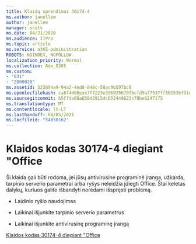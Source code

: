 ```yaml
---
title: Klaidų sprendimai 30174-4
ms.author: janellem
author: janellem
manager: scotv
ms.date: 04/21/2020
ms.audience: ITPro
ms.topic: article
ms.service: o365-administration
ROBOTS: NOINDEX, NOFOLLOW
localization_priority: Normal
ms.collection: Adm_O365
ms.custom:
- "831"
- "2000020"
ms.assetid: 523894a9-94a2-4ed8-848c-58ac9b597bc8
ms.openlocfilehash: ca8f4d68eae7ff223e396925678fbcfd5af7537ff50153bf91d35ed04b41b554
ms.sourcegitcommit: b5f7da89a650d2915dc652449623c78be6247175
ms.translationtype: MT
ms.contentlocale: lt-LT
ms.lasthandoff: 08/05/2021
ms.locfileid: "54050162"
---
```

# <a name="error-code-30174-4-when-installing-office"></a>Klaidos kodas 30174-4 diegiant "Office

Ši klaida gali būti rodoma, jei jūsų antivirusinė programinė įranga, užkarda, tarpinio serverio parametrai arba ryšys neleidžia įdiegti Office. Štai keletas dalykų, kuriuos galite išbandyti norėdami išspręsti problemą.
  
- Laidinio ryšio naudojimas

- Laikinai išjunkite tarpinio serverio parametrus

- Laikinai išjunkite antivirusinę programinę įrangą

[Klaidos kodas 30174-4 diegiant "Office](https://support.office.com/article/5d5551db-266f-47b3-93fc-d51c2e8f4c0b?wt.mc_id=Alchemy_ClientDIA)
  